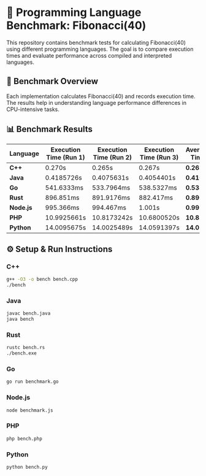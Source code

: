 # 🚀 Programming Language Benchmark: Fibonacci(40)

This repository contains benchmark tests for calculating Fibonacci(40) using different programming languages. The goal is to compare execution times and evaluate performance across compiled and interpreted languages.

## 📌 Benchmark Overview
Each implementation calculates Fibonacci(40) and records execution time. The results help in understanding language performance differences in CPU-intensive tasks.


## 📊 Benchmark Results
| Language  | Execution Time (Run 1) | Execution Time (Run 2) | Execution Time (Run 3) | Average Time |
|-----------|------------------------|------------------------|------------------------|--------------|
| **C++**   | 0.270s                 | 0.265s                 | 0.267s                 | **0.267s**   |
| **Java**  | 0.4185726s              | 0.4075631s              | 0.4054401s              | **0.410s**   |
| **Go**    | 541.6333ms              | 533.7964ms              | 538.5327ms              | **0.538s**   |
| **Rust**  | 896.851ms               | 891.9176ms              | 882.417ms               | **0.890s**   |
| **Node.js** | 995.366ms             | 994.467ms               | 1.001s                  | **0.997s**   |
| **PHP**   | 10.9925661s             | 10.8173242s             | 10.6800520s             | **10.83s**   |
| **Python**| 14.0095675s             | 14.0025489s             | 14.0591397s             | **14.02s**   |



## ⚙️ Setup & Run Instructions

### **C++**
```sh
g++ -O3 -o bench bench.cpp
./bench
```

### **Java**
```sh
javac bench.java
java bench
```

### **Rust**
```sh
rustc bench.rs
./bench.exe
```

### **Go**
```sh
go run benchmark.go
```

### **Node.js**
```sh
node benchmark.js
```

### **PHP**
```sh
php bench.php
```

### **Python**
```sh
python bench.py
```

